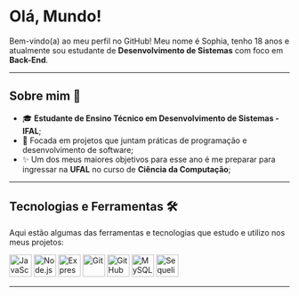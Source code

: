 # Olá, Mundo!

Bem-vindo(a) ao meu perfil no GitHub! Meu nome é Sophia, tenho 18 anos e atualmente sou estudante de **Desenvolvimento de Sistemas** com foco em **Back-End**. 

---

## Sobre mim 🌟
- 🎓 **Estudante de Ensino Técnico em Desenvolvimento de Sistemas - IFAL**;
- 🌟 Focada em projetos que juntam práticas de programação e desenvolvimento de software;
- ✨ Um dos meus maiores objetivos para esse ano é me preparar para ingressar na **UFAL** no curso de **Ciência da Computação**;

---

## Tecnologias e Ferramentas 🛠️
Aqui estão algumas das ferramentas e tecnologias que estudo e utilizo nos meus projetos:

<p align="left">
  <img src="https://cdn.jsdelivr.net/gh/devicons/devicon/icons/javascript/javascript-original.svg" alt="JavaScript" width="40" height="40"/>
  <img
src="https://cdn.jsdelivr.net/gh/devicons/devicon/icons/nodejs/nodejs-original.svg" alt="Node.js" width="40" height="40"/>
  <img src="https://skillicons.dev/icons?i=express"
alt="Express" width="40" height="40"/>
  <img src="https://cdn.jsdelivr.net/gh/devicons/devicon/icons/git/git-original.svg" alt="Git" width="40" height="40"/>
  <img src="https://skillicons.dev/icons?i=github"
alt="GitHub" width="40" height="40"/>
  <img src="https://cdn.jsdelivr.net/gh/devicons/devicon/icons/mysql/mysql-original-wordmark.svg" alt="MySQL" width="40" height="40"/>
  <img src="https://cdn.jsdelivr.net/gh/devicons/devicon/icons/sequelize/sequelize-original.svg" alt="Sequelize" width="40" height="40"/>
</p>

---
